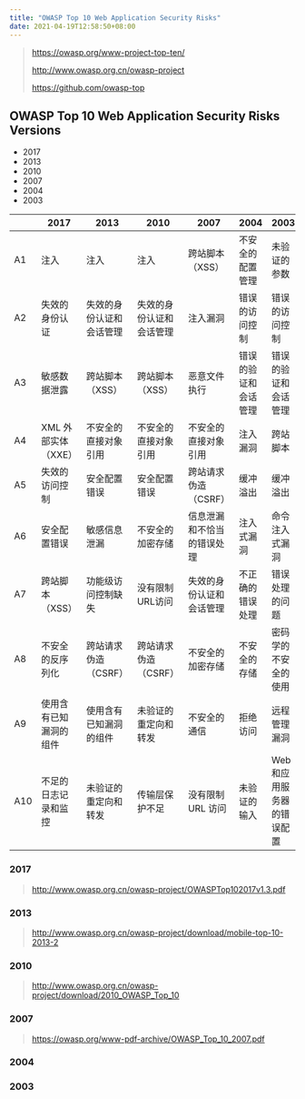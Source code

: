 ```yaml
---
title: "OWASP Top 10 Web Application Security Risks"
date: 2021-04-19T12:58:50+08:00
---
```


> https://owasp.org/www-project-top-ten/
>
> http://www.owasp.org.cn/owasp-project
>
> https://github.com/owasp-top

## OWASP Top 10 Web Application Security Risks Versions

- 2017
- 2013
- 2010
- 2007
- 2004
- 2003

| | 2017 | 2013 | 2010 | 2007 | 2004 | 2003 |
| - | - | - | - | - | - | - |
| A1 | 注入                   | 注入 | 注入 | 跨站脚本（XSS） | 不安全的配置管理 | 未验证的参数 |
| A2 | 失效的身份认证         | 失效的身份认证和会话管理 | 失效的身份认证和会话管理 | 注入漏洞 | 错误的访问控制 | 错误的访问控制 |
| A3 | 敏感数据泄露           | 跨站脚本（XSS）          | 跨站脚本（XSS） | 恶意文件执行 | 错误的验证和会话管理 | 错误的验证和会话管理 |
| A4 | XML 外部实体（XXE）    | 不安全的直接对象引用     | 不安全的直接对象引用 | 不安全的直接对象引用 | 注入漏洞 | 跨站脚本 |
| A5 | 失效的访问控制         | 安全配置错误 | 安全配置错误 | 跨站请求伪造（CSRF） | 缓冲溢出 | 缓冲溢出 |
| A6 | 安全配置错误           | 敏感信息泄漏 | 不安全的加密存储 | 信息泄漏和不恰当的错误处理 | 注入式漏洞 | 命令注入式漏洞 |
| A7 | 跨站脚本（XSS）        | 功能级访问控制缺失 | 没有限制URL访问 | 失效的身份认证和会话管理 | 不正确的错误处理 | 错误处理的问题 |
| A8 | 不安全的反序列化       | 跨站请求伪造（CSRF） | 跨站请求伪造（CSRF） | 不安全的加密存储 | 不安全的存储 | 密码学的不安全的使用 |
| A9 | 使用含有已知漏洞的组件 | 使用含有已知漏洞的组件 | 未验证的重定向和转发 |不安全的通信|拒绝访问|远程管理漏洞|
| A10 | 不足的日志记录和监控   | 未验证的重定向和转发 | 传输层保护不足 | 没有限制 URL 访问 | 未验证的输入 | Web 和应用服务器的错误配置 |

### 2017

> http://www.owasp.org.cn/owasp-project/OWASPTop102017v1.3.pdf

### 2013

> http://www.owasp.org.cn/owasp-project/download/mobile-top-10-2013-2

### 2010

> http://www.owasp.org.cn/owasp-project/download/2010_OWASP_Top_10

### 2007

> https://owasp.org/www-pdf-archive/OWASP_Top_10_2007.pdf

### 2004

### 2003

